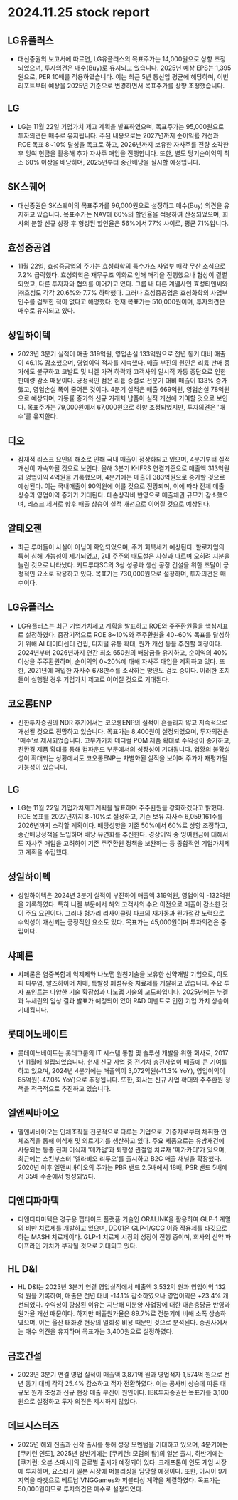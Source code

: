 # 2024.11.25 stock report
## LG유플러스
- 대신증권의 보고서에 따르면, LG유플러스의 목표주가는 14,000원으로 상향 조정되었으며, 투자의견은 매수(Buy)로 유지되고 있습니다. 2025년 예상 EPS는 1,395원으로, PER 10배를 적용하였습니다. 이는 최근 5년 통신업 평균에 해당하며, 이번 리포트부터 예상을 2025년 기준으로 변경하면서 목표주가를 상향 조정했습니다.
## LG
- LG는 11월 22일 기업가치 제고 계획을 발표하였으며, 목표주가는 95,000원으로 투자의견은 매수로 유지됩니다. 주된 내용으로는 2027년까지 순이익률 개선과 ROE 목표 8~10% 달성을 목표로 하고, 2026년까지 보유한 자사주를 전량 소각한 후 잉여 현금을 활용해 추가 자사주 매입을 진행합니다. 또한, 별도 당기순이익의 최소 60% 이상을 배당하며, 2025년부터 중간배당을 실시할 예정입니다.
## SK스퀘어
- 대신증권은 SK스퀘어의 목표주가를 96,000원으로 설정하고 매수(Buy) 의견을 유지하고 있습니다. 목표주가는 NAV에 60%의 할인율을 적용하여 산정되었으며, 회사의 분할 신규 상장 후 형성된 할인율은 56%에서 77% 사이로, 평균 71%입니다.
## 효성중공업
- 11월 22일, 효성중공업의 주가는 효성화학의 특수가스 사업부 매각 무산 소식으로 7.2% 급락했다. 효성화학은 재무구조 악화로 인해 매각을 진행했으나 협상이 결렬되었고, 다른 투자자와 협의를 이어가고 있다. 그룹 내 다른 계열사인 효성티앤씨와 ㈜효성도 각각 20.6%와 7.7% 하락했다. 그러나 효성중공업은 효성화학의 사업부 인수를 검토한 적이 없다고 해명했다. 현재 목표가는 510,000원이며, 투자의견은 매수로 유지되고 있다.
## 성일하이텍
- 2023년 3분기 실적이 매출 319억원, 영업손실 133억원으로 전년 동기 대비 매출이 46.1% 감소했으며, 영업이익 적자를 지속했다. 매출 부진의 원인은 리튬 판매 증가에도 불구하고 코발트 및 니켈 가격 하락과 고객사의 일시적 가동 중단으로 인한 판매량 감소 때문이다. 긍정적인 점은 리튬 증설로 전분기 대비 매출이 133% 증가했고, 영업손실 폭이 줄어든 것이다. 4분기 실적은 매출 669억원, 영업손실 78억원으로 예상되며, 가동률 증가와 신규 거래처 납품이 실적 개선에 기여할 것으로 보인다. 목표주가는 79,000원에서 67,000원으로 하향 조정되었지만, 투자의견은 '매수'를 유지한다.
## 디오
- 잠재적 리스크 요인의 해소로 인해 국내 매출이 정상화되고 있으며, 4분기부터 실적 개선이 가속화될 것으로 보인다. 올해 3분기 K-IFRS 연결기준으로 매출액 313억원과 영업이익 4억원을 기록했으며, 4분기에는 매출이 383억원으로 증가할 것으로 예상된다. 이는 국내매출이 90억원에 이를 것으로 전망되며, 이에 따라 전체 매출 상승과 영업이익 증가가 기대된다. 대손상각비 반영으로 매출채권 규모가 감소했으며, 리스크 제거로 향후 매출 상승이 실적 개선으로 이어질 것으로 예상된다.
## 알테오젠
- 최근 루머들이 사실이 아님이 확인되었으며, 주가 회복세가 예상된다. 할로자임의 특허 침해 가능성이 제기되었고, 2대 주주의 매도설은 사실과 다르며 오히려 지분을 늘린 것으로 나타났다. 키트루다SC의 3상 성공과 생산 공장 건설을 위한 조달이 긍정적인 요소로 작용하고 있다. 목표가는 730,000원으로 설정하며, 투자의견은 매수이다.
## LG유플러스
- LG유플러스는 최근 기업가치제고 계획을 발표하고 ROE와 주주환원율을 핵심지표로 설정하였다. 중장기적으로 ROE 8~10%와 주주환원율 40~60% 목표를 달성하기 위해 AI 데이터센터 건립, 디지털 유통 확대, 원가 개선 등을 추진할 예정이다. 2024년부터 2026년까지 연간 최소 650원의 배당금을 유지하고, 순이익의 40% 이상을 주주환원하며, 순이익의 0~20%에 대해 자사주 매입을 계획하고 있다. 또한, 2021년에 매입한 자사주 678만주를 소각하는 방안도 검토 중이다. 이러한 조치들이 실행될 경우 기업가치 제고로 이어질 것으로 기대된다.
## 코오롱ENP
- 신한투자증권의 NDR 후기에서는 코오롱ENP의 실적이 흔들리지 않고 지속적으로 개선될 것으로 전망하고 있습니다. 목표가는 8,400원이 설정되었으며, 투자의견은 '매수'로 제시되었습니다. 고부가가치 메디컬 POM 제품 확대로 수익성이 증가하고, 친환경 제품 확대를 통해 컴파운드 부문에서의 성장성이 기대됩니다. 업황의 불확실성이 확대되는 상황에서도 코오롱ENP는 차별화된 실적을 보이며 주가가 재평가될 가능성이 있습니다.
## LG
- LG는 11월 22일 기업가치제고계획을 발표하며 주주환원을 강화하겠다고 밝혔다. ROE 목표를 2027년까지 8~10%로 설정하고, 기존 보유 자사주 6,059,161주를 2026년까지 소각할 계획이다. 배당성향을 기존 50%에서 60%로 상향 조정하고, 중간배당정책을 도입하며 배당 유연화를 추진한다. 경상이익 중 잉여현금에 대해서도 자사주 매입을 고려하여 기존 주주환원 정책을 보완하는 등 종합적인 기업가치제고 계획을 수립했다.
## 성일하이텍
- 성일하이텍은 2024년 3분기 실적이 부진하여 매출액 319억원, 영업이익 -132억원을 기록하였다. 특히 니켈 부문에서 해외 고객사의 수요 이전으로 매출이 감소한 것이 주요 요인이다. 그러나 헝가리 리사이클링 파크의 재가동과 원가절감 노력으로 수익성이 개선되는 긍정적인 요소도 있다. 목표가는 45,000원이며 투자의견은 중립이다.
## 샤페론
- 샤페론은 염증복합체 억제제와 나노맵 원천기술을 보유한 신약개발 기업으로, 아토피 피부염, 알츠하이머 치매, 특발성 폐섬유증 치료제를 개발하고 있습니다. 주요 투자 포인트는 다양한 기술 확장성과 나노맵 기술의 고도화입니다. 2025년에는 누겔과 누세린의 임상 결과 발표가 예정되어 있어 R&D 이벤트로 인한 기업 가치 상승이 기대됩니다.
## 롯데이노베이트
- 롯데이노베이트는 롯데그룹의 IT 시스템 통합 및 솔루션 개발을 위한 회사로, 2017년 11월에 설립되었습니다. 현재 신규 사업 중 전기차 충전사업이 매출에 큰 기여를 하고 있으며, 2024년 4분기에는 매출액이 3,072억원(-11.3% YoY), 영업이익이 85억원(-47.0% YoY)으로 추정됩니다. 또한, 회사는 신규 사업 확대와 주주환원 정책을 적극적으로 추진하고 있습니다.
## 엘앤씨바이오
- 엘앤씨바이오는 인체조직을 전문적으로 다루는 기업으로, 기증자로부터 채취한 인체조직을 통해 이식재 및 의료기기를 생산하고 있다. 주요 제품으로는 유방재건에 사용되는 동종 진피 이식재 '메가덤'과 퇴행성 관절염 치료재 '메가카티'가 있으며, 최근에는 스킨부스터 '엘라비오 리투오'를 출시하고 B2C 매출 채널을 확장했다. 2020년 이후 엘앤씨바이오의 주가는 PBR 밴드 2.5배에서 18배, PSR 밴드 5배에서 35배 수준에서 형성되었다.
## 디앤디파마텍
- 디앤디파마텍은 경구용 펩타이드 플랫폼 기술인 ORALINK을 활용하여 GLP-1 계열의 비만 치료제를 개발하고 있으며, DD01은 GLP-1/GCG 이중 작용제를 타깃으로 하는 MASH 치료제이다. GLP-1 치료제 시장의 성장이 진행 중이며, 회사의 신약 파이프라인 가치가 부각될 것으로 기대되고 있다.
## HL D&I
- HL D&I는 2023년 3분기 연결 영업실적에서 매출액 3,532억 원과 영업이익 132억 원을 기록하여, 매출은 전년 대비 -14.1% 감소하였으나 영업이익은 +23.4% 개선되었다. 수익성이 향상된 이유는 지난해 미분양 사업장에 대한 대손충당금 반영과 원가율 개선 때문이다. 하지만 매출원가율은 89.7%로 전분기에 비해 소폭 상승하였으며, 이는 울산 태화강 현장의 일회성 비용 때문인 것으로 분석된다. 증권사에서는 매수 의견을 유지하며 목표가는 3,400원으로 설정하였다.
## 금호건설
- 2023년 3분기 연결 영업 실적이 매출액 3,871억 원과 영업적자 1,574억 원으로 전년 동기 대비 각각 25.4% 감소하고 적자 전환하였다. 이는 공사비 상승에 따른 대규모 원가 조정과 신규 현장 매출 부진이 원인이다. IBK투자증권은 목표가를 3,100원으로 설정하고 투자 의견은 제시하지 않았다.
## 데브시스터즈
- 2025년 해외 진출과 신작 출시를 통해 성장 모멘텀을 기대하고 있으며, 4분기에는 [쿠키런 인도], 2025년 상반기에는 [쿠키런: 모험의 탑]의 일본 출시, 하반기에는 [쿠키런: 오븐 스매시]의 글로벌 출시가 예정되어 있다. 크래프톤이 인도 게임 시장에 투자하며, 요스타가 일본 시장에 퍼블리싱을 담당할 예정이다. 또한, 아시아 9개 지역을 타겟으로 베트남 VNGGames와 퍼블리싱 계약을 체결하였다. 목표가는 50,000원이므로 투자의견은 매수로 설정되었다.